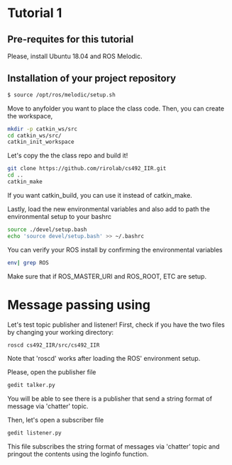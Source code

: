 # Tutorial 1

## Pre-requites for this tutorial
Please, install Ubuntu 18.04 and ROS Melodic.

## Installation of your project repository
~~~~bash
$ source /opt/ros/melodic/setup.sh
~~~~

Move to anyfolder you want to place the class code. Then, you can create the workspace,
~~~~bash
mkdir -p catkin_ws/src
cd catkin_ws/src/
catkin_init_workspace
~~~~

Let's copy the the class repo and build it!
~~~~bash
git clone https://github.com/rirolab/cs492_IIR.git
cd ..
catkin_make
~~~~
If you want catkin_build, you can use it instead of catkin_make.

Lastly, load the new environmental variables and also add to path the environmental setup to your bashrc
~~~~bash
source ./devel/setup.bash
echo 'source devel/setup.bash' >> ~/.bashrc
~~~~

You can verify your ROS install by confirming the environmental variables
~~~~bash
env| grep ROS
~~~~

Make sure that if ROS_MASTER_URI and ROS_ROOT, ETC are setup. 


# Message passing using
Let's test topic publisher and listener! First, check if you have the two files by changing your working directory:

~~~~bash
roscd cs492_IIR/src/cs492_IIR
~~~~
Note that 'roscd' works after loading the ROS' environment setup.

Please, open the publisher file 
~~~~bash
gedit talker.py
~~~~
You will be able to see there is a publisher that send a string format of message via 'chatter' topic.

Then, let's open a subscriber file 
~~~~bash
gedit listener.py
~~~~
This file subscribes the string format of messages via 'chatter' topic and pringout the contents using the loginfo function.

